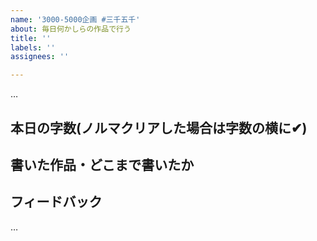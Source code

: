 ```yaml
---
name: '3000-5000企画 #三千五千'
about: 毎日何かしらの作品で行う
title: ''
labels: ''
assignees: ''

---
```


…
## 本日の字数(ノルマクリアした場合は字数の横に✔)
## 書いた作品・どこまで書いたか
## フィードバック
…
